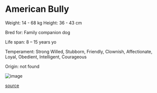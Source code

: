 # American Bully

Weight: 14 - 68 kg
Height: 36 - 43 cm

Bred for: Family companion dog

Life span: 8 – 15 years yo

Temperament: Strong Willed, Stubborn, Friendly, Clownish, Affectionate, Loyal, Obedient, Intelligent, Courageous

Origin: not found

![image](https://cdn2.thedogapi.com/images/sqQJDtbpY.jpg)

[source](https://api.thedogapi.com/v1/breeds/11)
